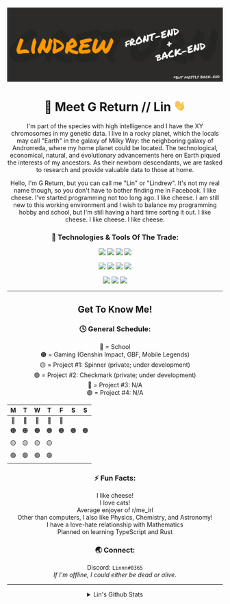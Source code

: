 
![Header](https://github.com/GReturn/GReturn/blob/main/github_readme-banner.png "Header")
<div align=center>

# 🦊 Meet G Return // Lin <img src="https://github.com/GReturn/GReturn/blob/main/wave.gif" width="28px" />
I'm part of the species with high intelligence and I have the XY chromosomes in my genetic data. I live in a rocky planet, which the locals may call "Earth" in the galaxy of Milky Way:  the neighboring galaxy of Andromeda, where my home planet could be located. The technological, economical, natural, and evolutionary advancements here on Earth piqued the interests of my ancestors. As their newborn descendants,  we are tasked to research and provide valuable data to those at home.

Hello, I'm G Return, but you can call me "Lin" or "Lindrew". It's not my real name though, so you don't have to bother finding me in Facebook. I like cheese. I've started programming not too long ago. I like cheese. I am still new to this working environment and I wish to balance my programming hobby and school, but I'm still having a hard time sorting it out. I like cheese. I like cheese. I like cheese.
 <!--
 # "It works on my machine."
<img src="https://github.com/GReturn/GReturn/blob/main/Untitled1.svg" width="500px" />
-->


### 🧰 Technologies & Tools Of The Trade:
![](https://img.shields.io/badge/OS-Windows-FF9900?style=for-the-badge&logo=Windows&logoColor=FFFFFF)
![](https://img.shields.io/badge/IDE-Visual_Studio-FF9900?style=for-the-badge&logo=Visual-Studio&logoColor=FFFFFF)
![](https://img.shields.io/badge/IDE-Android_Studio-FF9900?style=for-the-badge&logo=Android-Studio&logoColor=FFFFFF)
![](https://img.shields.io/badge/Editor-Visual_Studio_Code-FF9900?style=for-the-badge&logo=Visual-Studio-Code&logoColor=FFFFFF)

![](https://img.shields.io/badge/Tool-Arduino-FF9900?style=for-the-badge&logo=Arduino&logoColor=FFFFFF)
![](https://img.shields.io/badge/Tool-Figma-FF9900?style=for-the-badge&logo=Figma&logoColor=FFFFFF)
![](https://img.shields.io/badge/Language-HTML-FF9900?style=for-the-badge&logo=HTML&logoColor=FFFFFF)
![](https://img.shields.io/badge/Language-CSS-FF9900?style=for-the-badge&logo=CSS&logoColor=FFFFFF)

![](https://img.shields.io/badge/Language-CSharp-FF9900?style=for-the-badge&logo=C-Sharp&logoColor=FFFFFF)
![](https://img.shields.io/badge/Language-Kotlin-FF9900?style=for-the-badge&logo=Kotlin&logoColor=FFFFFF)
![](https://img.shields.io/badge/Language-Python-FF9900?style=for-the-badge&logo=Python&logoColor=FFFFFF)

---
## Get To Know Me!
 
 ### 🕓 General Schedule:
 🔴 = School <br/>
 🟠 = Gaming (Genshin Impact, GBF, Mobile Legends) <br/>
 🟡 = Project #1: Spinner (private; under development) <br/>
 🟢 = Project #2: Checkmark (private; under development) <br/>
 🔵 = Project #3: N/A <br/>
 🟣 = Project #4: N/A <br/>
 
|M|T|W|T| F|S|S|
|:--: |:--:   |:--: |:--:   |:--: |:--: |:--:  |   
| 🔴  | 🔴   | 🔴  |🔴    |🔴  |  |     | 
| 🟠  | 🟠   | 🟠 |🟠    | 🟠|  🟠|🟠 |
| 🟡    | 🟡  |  🟡 | 🟡   |  |     |      |
|  🟢   | 🟢     | 🟢    |  🟢   |     |    |      |
 
 ### ⚡ Fun Facts:
  I like cheese! <br/>
  I love cats! <br/>
  Average enjoyer of r/me_irl <br/>
  Other than computers, I also like Physics, Chemistry, and Astronomy! <br/>
  I have a love-hate relationship with Mathematics <br/>
  Planned on learning TypeScript and Rust <br/>
<!--
### 🔑 Random Skills:
  Video editing 🎬 <br/>
  Graphic design 🖼 <br/>
  Voice acting 🎤 <br/>


### 🏆 Notable Achievements:
(for resume) <br/>
  Consistent Honor Student since 1st year high school (2016-2021) - With Honors: 7, With High Honors: 9 <br/>
  CIT-U Junior High School Grade 10 Batch 2020-2021 Supreme Student Government Award <br/>
  1st Place 2019 CIT-U Junior High School Intramurals Scrabble Competition <br/>
  3rd Place 2018 CIT-U Junior High School Intramurals Scrabble Competition <br/>
  3rd Place 2017 CIT-U Junior High School Intramurals Scrabble Competition <br/>
  2nd Place 2017 CIT-U Junior High School United Nations Organization Month Essay Writing Contest <br/>
  4th Place 2017 CESAFI Computer Quiz Bowl Inter-school Competition <br/>
  -->
### 🌏 Connect:
 Discord: `Linnn#0365`
<br/>*If I'm offline, I could either be dead or alive.*
 
---

<details>
  <summary>Lin's Github Stats</summary>
 
<!-- ![](https://komarev.com/ghpvc/?username=greturn&style=flat-square&color=FF9900) -->
  
 <img alt="Lin's Github Stats" src="https://github-readme-stats.vercel.app/api?username=GReturn&show_icons=true&hide_border=true&title_color=FF9900&text_color=FFFFFF&icon_color=FF9900&bg_color=2C2B29&" />
  <img alt="Lin's Top Languages" src="https://github-readme-stats.vercel.app/api/top-langs/?username=GReturn&show_icons=true&hide_border=true&title_color=FF9900&text_color=FFFFFF&icon_color=FF9900&bg_color=2C2B29&langs_count=2" />
</details>
